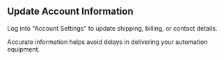 ## Update Account Information

Log into "Account Settings" to update shipping, billing, or contact details.

Accurate information helps avoid delays in delivering your automation equipment.
